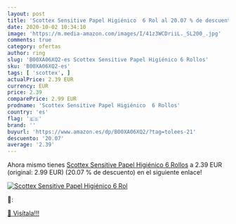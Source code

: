 ```yaml
---
layout: post
title: 'Scottex Sensitive Papel Higiénico  6 Rol al 20.07 % de descuento'
date: 2020-10-02 10:34:10
image: 'https://m.media-amazon.com/images/I/41z3WCDriiL._SL200_.jpg'
comments: true
category: ofertas
author: ring
slug: 'B00XA06XQ2-es Scottex Sensitive Papel Higiénico 6 Rollos'
sku: 'B00XA06XQ2-es'
tags: [ 'scottex', ]
actualPrice: 2.39 EUR
currency: EUR
price: 2.39
comparePrice: 2.99 EUR
prodname: 'Scottex Sensitive Papel Higiénico  6 Rollos'
country: 'es'
flag: '🇪🇸'
brand: ''
buyurl: 'https://www.amazon.es/dp/B00XA06XQ2/?tag=tolees-21'
descuento: '20.07'
average: '2.39'
---
```


Ahora mismo tienes [Scottex Sensitive Papel Higiénico  6 Rollos](https://www.amazon.es/dp/B00XA06XQ2/?tag=tolees-21) a 2.39 EUR (original: 2.99 EUR) (20.07 %  de descuento) en el siguiente enlace!

[![Scottex Sensitive Papel Higiénico  6 Rol](https://m.media-amazon.com/images/I/41z3WCDriiL._SL200_.jpg)](https://www.amazon.es/dp/B00XA06XQ2/?tag=tolees-21)

🔎:


[🛒 Visítala!!!](https://www.amazon.es/dp/B00XA06XQ2/?tag=tolees-21)
